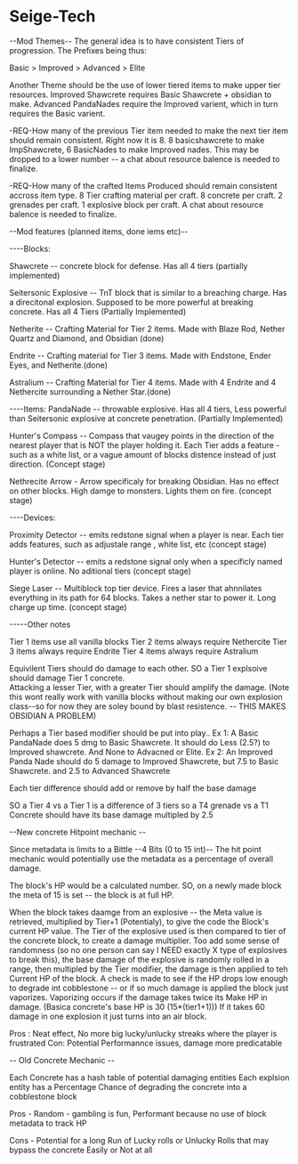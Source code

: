 Seige-Tech
==========



--Mod Themes--
The general idea is to have consistent Tiers of progression. The Prefixes being thus:

Basic > Improved > Advanced > Elite

Another Theme should be the use of lower tiered items to make upper tier resources.  Improved Shawcrete requires Basic Shawcrete + obsidian to make.  Advanced PandaNades require the Improved varient, which in turn requires the Basic
 varient.

-REQ-How many of the previous Tier item needed to make the next tier item should remain consistent. Right now it is 8. 8 basicshawcrete to make ImpShawcrete, 6 BasicNades to make Improved nades.  This may be dropped to a lower number -- a chat about resource balence is needed to finalize.

-REQ-How many of the crafted Items Produced should remain consistent accross item type. 8 Tier crafting material per craft. 8 concrete per craft. 2 grenades per craft. 1 explosive block per craft. A chat about resource balence is needed to finalize.


--Mod features (planned items, done iems etc)--


----Blocks:

Shawcrete -- concrete block for defense. Has all 4 tiers (partially implemented)

Seitersonic Explosive -- TnT block that is similar to a breaching charge. Has a direcitonal explosion. Supposed to be more   powerful at breaking concrete.  Has all 4 Tiers (Partially Implemented)

Netherite -- Crafting Material for Tier 2 items. Made with Blaze Rod, Nether Quartz and Diamond, and Obsidian (done)

Endrite -- Crafting material for Tier 3 items. Made with Endstone, Ender Eyes, and Netherite.(done)

Astralium -- Crafting Material for Tier 4 items. Made with 4 Endrite and 4 Nethercite surrounding a Nether Star.(done)

----Items:
PandaNade -- throwable explosive. Has all 4 tiers, Less powerful than Seitersonic explosive at concrete penetration. (Partially Implemented)

Hunter's Compass  -- Compass that vaugey points in the direction of the nearest player that is NOT the player holding it. Each Tier adds a feature - such as a white list, or a vague amount of blocks distence instead of just direction.  (Concept stage)

Nethrecite Arrow - Arrow specificaly for breaking Obsidian.  Has no effect on other blocks.  High damge to monsters. Lights them on fire. (concept stage)

----Devices:

Proximity Detector -- emits redstone signal when a player is near.  Each tier adds features, such as adjustale range , white list, etc (concept stage)

Hunter's Detector -- emits a redstone signal only when a specificly named player is online. No aditional tiers (concept stage)

Siege Laser -- Multiblock top tier device. Fires a laser that ahnnilates everything in its path for 64 blocks. Takes a nether star to power it. Long charge up time.  (concept stage)


-----Other notes

Tier 1 items use all vanilla blocks
Tier 2 items always require Nethercite
Tier 3 items always require Endrite
Tier 4 items always require Astralium

Equivilent Tiers should do damage to each other. SO a Tier 1 explsoive should damage Tier 1 concrete.  
Attacking a lesser Tier, with a greater Tier should amplify the damage. (Note this wont really work with vanilla blocks without making our own explosion class--so for now they are soley bound by blast resistence. -- THIS MAKES OBSIDIAN A PROBLEM)


Perhaps a Tier based modifier should be put into play..
Ex 1: A Basic PandaNade does 5 dmg to Basic Shawcrete. It should do Less (2.5?) to Improved shawcrete. And None to Advacned or Elite. 
Ex 2: An Improved Panda Nade should do 5 damage to Improved Shawcrete, but 7.5 to Basic Shawcrete. and 2.5 to Advanced Shawcrete

Each tier difference should add or remove by half the base damage

SO a Tier 4 vs a Tier 1 is a difference of 3 tiers so a T4 grenade vs a T1 Concrete should have its base damage multipled by 2.5



--New concrete Hitpoint mechanic --

Since metadata is limits to a Bittle --4 Bits (0 to 15 int)-- The hit point mechanic would potentially use the metadata as a percentage of overall damage.

The block's HP would be a calculated number.  SO, on a newly made block the meta of 15 is set -- the block is at full HP. 

When the block takes daamge from an explosive -- the Meta value is retrieved,  multiplied by Tier+1 (Potentialy), to give the code the Block's current HP value.  The Tier of the explosive used is then compared to tier of the concrete block,  to create a damage multiplier.  Too add some sense of randomness (so no one person can say I NEED exactly X type of explosives to break this), the base damage of the explosive is randomly rolled in a range, then multipled by the Tier modifier, the damage is then applied to teh Current HP of the block.  A check is made to see if the HP drops low enough to degrade int cobblestone -- or if so much damage is applied the block just vaporizes.  Vaporizing occurs if the damage takes twice its Make HP in damage. (Basica concrete's base HP is 30 (15*(tier1+1)))  If it takes 60 damage in one explosion it just turns into an air block.  

Pros : Neat effect, No more big lucky/unlucky streaks where the player is frustrated
Con: Potential Performannce issues, damage more predicatable



-- Old Concrete Mechanic -- 

Each Concrete has a hash table of potential damaging entities
Each explsion entity has a Percentage Chance of degrading the concrete into a cobblestone block

Pros - Random - gambling is fun, Performant because no use of block metadata to track HP

Cons - Potential for a long Run of Lucky rolls or Unlucky Rolls that may bypass the concrete Easily or Not at all













